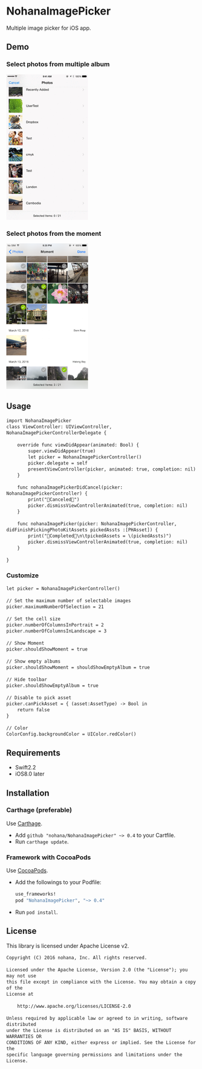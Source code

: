# NohanaImagePicker

Multiple image picker for iOS app.

## Demo

### Select photos from multiple album

<img src="./Images/collection.gif" width="216" />


### Select photos from the moment

<img src="./Images/moment.png" width="216" />

## Usage

```
import NohanaImagePicker
class ViewController: UIViewController, NohanaImagePickerControllerDelegate {
    
    override func viewDidAppear(animated: Bool) {
        super.viewDidAppear(true)
        let picker = NohanaImagePickerController()
        picker.delegate = self
        presentViewController(picker, animated: true, completion: nil)
    }
    
    func nohanaImagePickerDidCancel(picker: NohanaImagePickerController) {
        print("🐷Canceled🙅")
        picker.dismissViewControllerAnimated(true, completion: nil)
    }
    
    func nohanaImagePicker(picker: NohanaImagePickerController, didFinishPickingPhotoKitAssets pickedAssts :[PHAsset]) {
        print("🐷Completed🙆\n\tpickedAssets = \(pickedAssts)")
        picker.dismissViewControllerAnimated(true, completion: nil)
    }

}
```

### Customize

```
let picker = NohanaImagePickerController()

// Set the maximum number of selectable images
picker.maximumNumberOfSelection = 21

// Set the cell size
picker.numberOfColumnsInPortrait = 2
picker.numberOfColumnsInLandscape = 3

// Show Moment
picker.shouldShowMoment = true

// Show empty albums
picker.shouldShowMoment = shouldShowEmptyAlbum = true

// Hide toolbar
picker.shouldShowEmptyAlbum = true

// Disable to pick asset
picker.canPickAsset = { (asset:AssetType) -> Bool in
    return false
}

// Color
ColorConfig.backgroundColor = UIColor.redColor()
```

## Requirements

- Swift2.2
- iOS8.0 later

## Installation

### Carthage (preferable)

Use [Carthage](https://github.com/Carthage/Carthage).

- Add `github "nohana/NohanaImagePicker" ~> 0.4` to your Cartfile.
- Run `carthage update`.

### Framework with CocoaPods

Use [CocoaPods](https://cocoapods.org/).

- Add the followings to your Podfile:

    ```ruby
    use_frameworks!
    pod "NohanaImagePicker", "~> 0.4"
    ```

- Run `pod install`.


## License

This library is licensed under Apache License v2.

```
Copyright (C) 2016 nohana, Inc. All rights reserved.

Licensed under the Apache License, Version 2.0 (the "License"); you may not use
this file except in compliance with the License. You may obtain a copy of the
License at

    http://www.apache.org/licenses/LICENSE-2.0

Unless required by applicable law or agreed to in writing, software distributed
under the License is distributed on an "AS IS" BASIS, WITHOUT WARRANTIES OR
CONDITIONS OF ANY KIND, either express or implied. See the License for the
specific language governing permissions and limitations under the License.
```